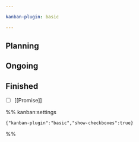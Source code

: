 ```yaml
---

kanban-plugin: basic

---
```


## Planning



## Ongoing



## Finished

- [ ] [[Promise]]




%% kanban:settings
```
{"kanban-plugin":"basic","show-checkboxes":true}
```
%%